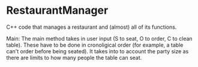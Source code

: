 # RestaurantManager
C++ code that manages a restaurant and (almost) all of its functions. 

Main:
The main method takes in user input (S to seat, O to order, C to clean table). These have to be done in cronoligical order (for example, a table can't order before being seated). It takes into to account the party size as there are limits to how many people the table can seat. 
